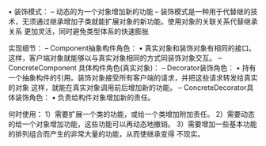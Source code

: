 • 装饰模式：
    – 动态的为一个对象增加新的功能
    – 装饰模式是一种用于代替继的技术，无须通过继承增加子类就能扩展对象的新功能。使用对象的关联关系代替继承关系
      更加灵活，同时避免类型体系的快速膨胀

实现细节：
    – Component抽象构件角色：
        • 真实对象和装饰对象有相同的接口。这样，客户端对象就能够以与真实对象相同的方式同装饰对象交互。
    – ConcreteComponent 具体构件角色(真实对象)：
    – Decorator装饰角色：
        • 持有一个抽象构件的引用。装饰对象接受所有客户端的请求，并把这些请求转发给真实的对象
          这样，就能在真实对象调用前后增加新的功能。
    – ConcreteDecorator具体装饰角色：
        • 负责给构件对象增加新的责任。
        
何时使用：
    1）需要扩展一个类的功能，或给一个类增加附加责任。
    2）需要动态的给一个对象增加功能，这些功能可以再动态地撤销。
    3）需要增加一些基本功能的排列组合而产生的非常大量的功能，从而使继承变得    不现实。